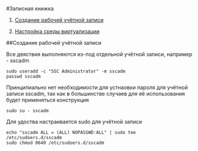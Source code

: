 #Записная книжка

1. [Создание рабочей учётной записи](#создание-рабочей-учётной-записи)

1. [Настройка среды виртуализации](#настройка-среды-виртуализации)

##Создание рабочей учётной записи

Все деяствия выполняются из-под отдельной учётной записи, например - sscadm

    sudo useradd -c "SSC Administrator" -m sscadm
    passwd sscadm

Принципиально нет необходимости для устнаовки пароля для учётной записи sscadm,
так как в большинстве случаев для её использования будет применяться конструкция

    sudo su - sscadm

Для удоства настраивается sudo для учётной записи

    echo "sscadm ALL = (ALL) NOPASSWD:ALL" | sudo tee /etc/sudoers.d/sscadm
    sudo chmod 0640 /etc/sudoers.d/sscadm
